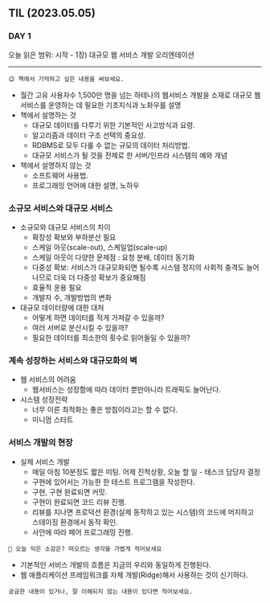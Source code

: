 ## TIL (2023.05.05)

### DAY 1

오늘 읽은 범위: 시작 - 1장) 대규모 웹 서비스 개발 오리엔테이션

---

```
😉 책에서 기억하고 싶은 내용을 써보세요.
```

- 월간 고유 사용자수 1,500만 명을 넘는 하테나의 웹서비스 개발을 소재로 대규모 웹 서비스를 운영하는 데 필요한 기초지식과 노화우를 설명
- 책에서 설명하는 것
  - 대규모 데이터를 다루기 위한 기본적인 사고방식과 요령.
  - 알고리즘과 데이터 구조 선택의 중요성.
  - RDBMS로 모두 다룰 수 없는 규모의 데이터 처리방법.
  - 대규모 서비스가 될 것을 전제로 한 서버/인프라 시스템의 예와 개념
- 책에서 설명하지 않는 것
  - 소프트웨어 사용법.
  - 프로그래밍 언어에 대한 설명, 노하우

### 소규모 서비스와 대규모 서비스

- 소규모와 대규모 서비스의 차이
  - 확장성 확보와 부하분산 필요
  - 스케일 아웃(scale-out), 스케일업(scale-up)
  - 스케일 아웃이 다양한 문제점 : 요청 분배, 데이터 동기화
  - 다중성 확보: 서비스가 대규모화되면 될수록 시스템 정지의 사회적 충격도 늘어나므로 더욱 더 다중성 확보가 중요해짐
  - 효율적 운용 필요
  - 개발자 수, 개발방법의 변화
- 대규모 데이터량에 대한 대처
  - 어떻게 하면 데이터를 적게 가져갈 수 있을까?
  - 여러 서버로 분산시킬 수 있을까?
  - 필요한 데이터를 최소한의 횟수로 읽어들일 수 있을까?

### 계속 성장하는 서비스와 대규모화의 벽

- 웹 서비스의 어려움
  - 웹서비스는 성장함에 따라 데이터 뿐만아니라 트래픽도 늘어난다.
- 시스템 성장전략
  - 너무 이른 최적화는 좋은 방침이라고는 할 수 없다.
  - 미니멈 스타트

### 서비스 개발의 현장

- 실제 서비스 개발
  - 매일 아침 10분정도 짧은 미팅. 어제 진척상황, 오늘 할 일 - 태스크 담당자 결정
  - 구현에 있어서는 가능한 한 테스트 프로그램을 작성한다.
  - 구현, 구현 완료되면 커밋.
  - 구현이 완료되면 코드 리뷰 진행.
  - 리뷰를 지나면 프로덕션 환경(실제 동작하고 있는 시스템)의 코드에 머지하고 스테이징 환경에서 동작 확인.
  - 사안에 따라 페어 프로그래밍 진행.

```
🤔 오늘 익은 소감은? 떠오르는 생각을 가볍게 적어보세요
```

- 기본적인 서비스 개발의 흐름은 지금의 우리와 동일하게 진행된다.
- 웹 애플리케이션 프레임워크를 자체 개발(Ridge)해서 사용하는 것이 신기하다.

```
궁금한 내용이 있거나, 잘 이해되지 않는 내용이 있다면 적어보세요.
```
